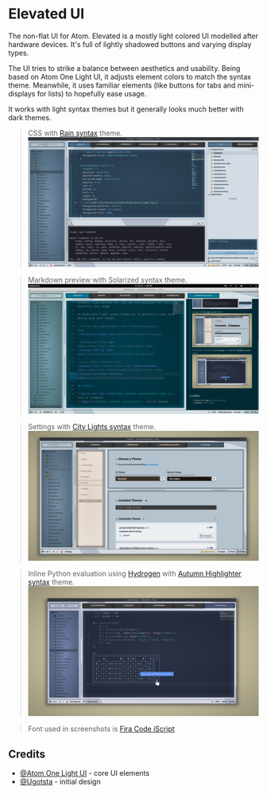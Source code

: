 # Elevated UI

The non-flat UI for Atom. Elevated is a mostly light colored UI modelled after hardware devices. It's full of lightly shadowed buttons and varying display types.

The UI tries to strike a balance between aesthetics and usability. Being based on Atom One Light UI, it adjusts element colors to match the syntax theme. Meanwhile, it uses familiar elements (like buttons for tabs and mini-displays for lists) to hopefully ease usage.

It works with light syntax themes but it generally looks much better with dark themes.

> CSS with [Rain syntax](https://atom.io/themes/rain-syntax) theme.
![CSS with Rain syntax theme](screenshots/elevated-ui-rain.png)

> Markdown preview with Solarized syntax theme.
![Markdown preview with Solarized syntax](screenshots/elevated-ui-md-solarized.png)

> Settings with [City Lights syntax](https://atom.io/themes/city-lights-syntax) theme.
![Settings with City Lights syntax](screenshots/elevated-ui-settings-city-lights.png)

> Inline Python evaluation using [Hydrogen](https://nteract.io/atom) with [Autumn Highlighter syntax](https://atom.io/themes/autumn-highlighter-syntax) theme.
![Hydrogen with Autumn Highlighter syntax](screenshots/elevated-ui-autumn-highlighter-hydrogen.png)

> Font used in screenshots is [Fira Code iScript](https://github.com/kencrocken/FiraCodeiScript)

## Credits

* [@Atom One Light UI](https://github.com/atom/one-light-ui) - core UI elements
* [@Ugotsta](https://github.com/Ugotsta) - initial design
